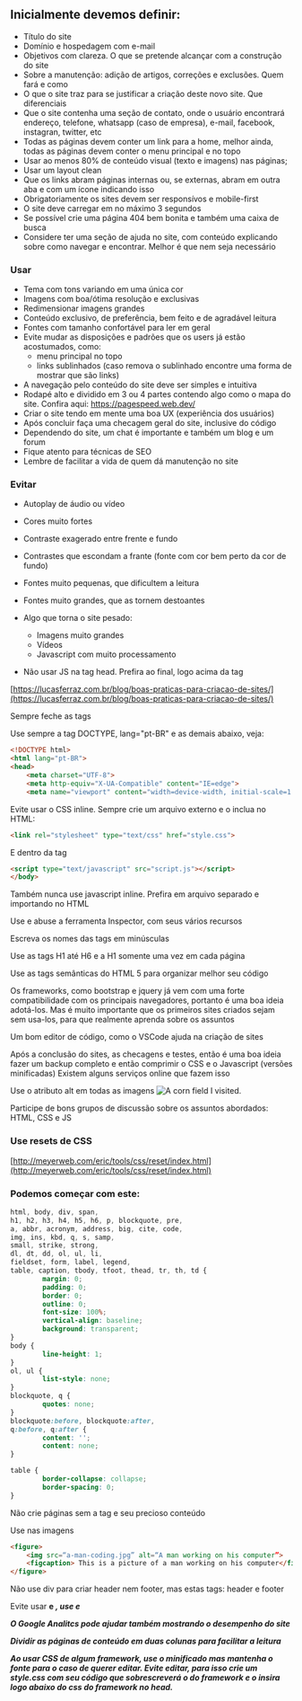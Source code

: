 ## Inicialmente devemos definir:

- Título do site
- Domínio e hospedagem com e-mail
- Objetivos com clareza. O que se pretende alcançar com a construção do site
- Sobre a manutenção: adição de artigos, correções e exclusões. Quem fará e como
- O que o site traz para se justificar a criação deste novo site. Que diferenciais
- Que o site contenha uma seção de contato, onde o usuário encontrará endereço, telefone, whatsapp (caso de empresa), e-mail, facebook, instagran, twitter, etc
- Todas as páginas devem conter um link para a home, melhor ainda, todas as páginas devem conter o menu principal e no topo
- Usar ao menos 80% de conteúdo visual (texto e imagens) nas páginas;
- Usar um layout clean
- Que os links abram páginas internas ou, se externas, abram em outra aba e com um ícone indicando isso
- Obrigatoriamente os sites devem ser responsívos e mobile-first
- O site deve carregar em no máximo 3 segundos
- Se possível crie uma página 404 bem bonita e também uma caixa de busca
- Considere ter uma seção de ajuda no site, com conteúdo explicando sobre como navegar e encontrar. Melhor é que nem seja necessário

### Usar

- Tema com tons variando em uma única cor
- Imagens com boa/ótima resolução e exclusivas
- Redimensionar imagens grandes
- Conteúdo exclusivo, de preferência, bem feito e de agradável leitura
- Fontes com tamanho confortável para ler em geral
- Evite mudar as disposições e padrões que os users já estão acostumados, como:
  - menu principal no topo
  - links sublinhados (caso remova o sublinhado encontre uma forma de mostrar que são links)
- A navegação pelo conteúdo do site deve ser simples e intuitiva
- Rodapé alto e dividido em 3 ou 4 partes contendo algo como o mapa do site. Confira aqui:
  https://pagespeed.web.dev/
- Criar o site tendo em mente uma boa UX (experiência dos usuários)
- Após concluir faça uma checagem geral do site, inclusive do código
- Dependendo do site, um chat é importante e também um blog e um forum
- Fique atento para técnicas de SEO
- Lembre de facilitar a vida de quem dá manutenção no site

### Evitar

- Autoplay de áudio ou vídeo
- Cores muito fortes
- Contraste exagerado entre frente e fundo
- Contrastes que escondam a frante (fonte com cor bem perto da cor de fundo)
- Fontes muito pequenas, que dificultem a leitura
- Fontes muito grandes, que as tornem destoantes
- Algo que torna o site pesado:
  - Imagens muito grandes
  - Vídeos
  - Javascript com muito processamento

- Não usar JS na tag head. Prefira  ao final, logo acima da tag </body>
  

[https://lucasferraz.com.br/blog/boas-praticas-para-criacao-de-sites/](https://lucasferraz.com.br/blog/boas-praticas-para-criacao-de-sites/)

Sempre feche as tags

Use sempre a tag DOCTYPE, lang="pt-BR" e as demais abaixo, veja:
```html
<!DOCTYPE html>
<html lang="pt-BR">
<head>
	<meta charset="UTF-8">
	<meta http-equiv="X-UA-Compatible" content="IE=edge">
	<meta name="viewport" content="width=device-width, initial-scale=1.0">
```
Evite usar o CSS inline. Sempre crie um arquivo externo e o inclua no HTML:
```html
<link rel="stylesheet" type="text/css" href="style.css">
```
E dentro da tag <head>
```html
<script type="text/javascript" src="script.js"></script>
</body>
```
Também nunca use javascript inline. Prefira em arquivo separado e importando no HTML

Use e abuse a ferramenta Inspector, com seus vários recursos

Escreva os nomes das tags em minúsculas

Use as tags H1 até H6 e a H1 somente uma vez em cada página

Use as tags semânticas do HTML 5 para organizar melhor seu código

Os frameworks, como bootstrap e jquery já vem com uma forte compatibilidade com os principais navegadores, portanto é uma boa ideia adotá-los. Mas é muito importante que os primeiros sites criados sejam sem usa-los, para que realmente aprenda sobre os assuntos

Um bom editor de código, como o VSCode ajuda na criação de sites

Após a conclusão do sites, as checagens e testes, então é uma boa ideia fazer um backup completo e então comprimir o CSS e o Javascript (versões minificadas) Existem alguns serviços online que fazem isso

Use o atributo alt em todas as imagens
<img src="cornImage.jpg" alt="A corn field I visited." />

Participe de bons grupos de discussão sobre os assuntos abordados: HTML, CSS  e JS

### Use resets de CSS

[http://meyerweb.com/eric/tools/css/reset/index.html](http://meyerweb.com/eric/tools/css/reset/index.html)

### Podemos começar com este:
```css
html, body, div, span, 
h1, h2, h3, h4, h5, h6, p, blockquote, pre,
a, abbr, acronym, address, big, cite, code,
img, ins, kbd, q, s, samp,
small, strike, strong, 
dl, dt, dd, ol, ul, li,
fieldset, form, label, legend,
table, caption, tbody, tfoot, thead, tr, th, td {
        margin: 0;
        padding: 0;
        border: 0;
        outline: 0;
        font-size: 100%;
        vertical-align: baseline;
        background: transparent;
}
body {
        line-height: 1;
}
ol, ul {
        list-style: none;
}
blockquote, q {
        quotes: none;
}
blockquote:before, blockquote:after,
q:before, q:after {
        content: '';
        content: none;
}

table {
        border-collapse: collapse;
        border-spacing: 0;
}
```

Não crie páginas sem a tag <head> e seu precioso conteúdo

Use nas imagens
```html
<figure>
	<img src=“a-man-coding.jpg” alt=“A man working on his computer”>
	<figcaption> This is a picture of a man working on his computer</figcaption>
</figure>
```
Não use div para criar header nem footer, mas estas tags: header e footer

Evite usar <b> e <i>, use <strong> e <em>

O Google Analitcs pode ajudar também mostrando o desempenho do site

Dividir as páginas de conteúdo em duas colunas para facilitar a leitura

Ao usar CSS de algum framework, use o minificado mas mantenha o fonte para o caso de querer editar. Evite editar, para isso crie um style.css com seu código que sobrescreverá o do framework e o insira logo abaixo do css do framework no head.


